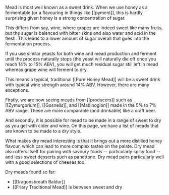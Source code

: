 Mead is most well known as a sweet drink. When we use honey as a fermentable (or a flavouring in things like [[pyment]], this is hardly surprising given honey is a strong concentration of sugar.

This differs from say, wine, where grapes are indeed sweet like many fruits, but the sugar is balanced with bitter skins and also water and acid in the flesh. This leads to a lower amount of sugar overall that goes into the fermentation process.

If you use similar yeasts for both wine and mead production and ferment until the process naturally stops (the yeast will naturally die off once you reach 14% to 15% ABV), you will get much residual sugar still left in mead whereas grape wine will ferment to dry.

This means a typical, traditional [[Pure Honey Mead]] will be a sweet drink with typical wine strength around 14% ABV. However, there are many exceptions.

Firstly, we are now seeing meads from [[producers]] such as [[Zymurgorium]], [[Gosnells]], and [[Mabinogion]] made in the 5% to 7% ABV range. These are more comparable (and drinkable) like a craft beer.

And secondly, it is possible for mead to be made in a range of sweet to dry as you get with cider and wine. On this page, we have a list of meads that are known to be made to a dry style.

What makes dry mead interesting is that it brings out a more distilled honey flavour, which can lead to more complex tastes on the palate. Dry mead also offers itself for pairing with savoury foods -- particularly spicy food -- and less sweet desserts such as panettone. Dry mead pairs particularly well with a good selections of cheeses too.

Dry meads found so far:

- [[Dragonsbreath Baldur]]
- [[Friary Traditional Mead]] is between sweet and dry
